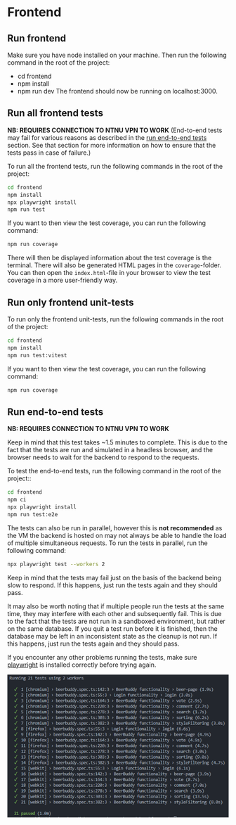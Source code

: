 # Frontend

## Run frontend

Make sure you have node installed on your machine. Then run the following command in the root of the project:

- cd frontend
- npm install
- npm run dev
  The frontend should now be running on localhost:3000.

## Run all frontend tests

**NB: REQUIRES CONNECTION TO NTNU VPN TO WORK**
(End-to-end tests may fail for various reasons as described in the [run end-to-end tests](#run-end-to-end-tests) section. See that section for more information on how to ensure that the tests pass in case of failure.)

To run all the frontend tests, run the following commands in the root of the project:

```bash
cd frontend
npm install
npx playwright install
npm run test
```

If you want to then view the test coverage, you can run the following command:

```bash
npm run coverage
```

There will then be displayed information about the test coverage is the terminal. There will also be generated HTML pages in the `coverage`-folder. You can then open the `index.html`-file in your browser to view the test coverage in a more user-friendly way.

## Run only frontend unit-tests

To run only the frontend unit-tests, run the following commands in the root of the project:

```bash
cd frontend
npm install
npm run test:vitest
```

If you want to then view the test coverage, you can run the following command:

```bash
npm run coverage
```

## Run end-to-end tests

**NB: REQUIRES CONNECTION TO NTNU VPN TO WORK**

Keep in mind that this test takes ~1.5 minutes to complete. This is due to the fact that the tests are run and simulated in a headless browser, and the browser needs to wait for the backend to respond to the requests.

To test the end-to-end tests, run the following command in the root of the project::

```bash
cd frontend
npm ci
npx playwright install
npm run test:e2e
```

The tests can also be run in parallel, however this is **not recommended** as the VM the backend is hosted on may not always be able to handle the load of multiple simultaneous requests.
To run the tests in parallel, run the following command:

```bash
npx playwright test --workers 2
```

Keep in mind that the tests may fail just on the basis of the backend being slow to respond. If this happens, just run the tests again and they should pass.

It may also be worth noting that if multiple people run the tests at the same time, they may interfere with each other and subsequently fail. This is due to the fact that the tests are not run in a sandboxed environment, but rather on the same database. If you quit a test run before it is finished, then the database may be left in an inconsistent state as the cleanup is not run. If this happens, just run the tests again and they should pass.

If you encounter any other problems running the tests, make sure [playwright](https://playwright.dev/docs/intro) is installed correctly before trying again.

![test results](tests/testResults.png)
